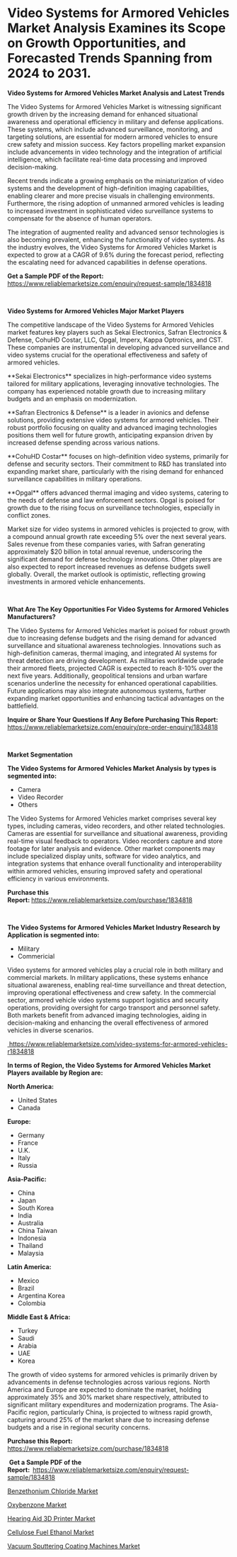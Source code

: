 <p><h1>Video Systems for Armored Vehicles Market Analysis Examines its Scope on Growth Opportunities, and Forecasted Trends Spanning from 2024 to 2031.</h1></p><p><strong>Video Systems for Armored Vehicles Market Analysis and Latest Trends</strong></p>
<p><p>The Video Systems for Armored Vehicles Market is witnessing significant growth driven by the increasing demand for enhanced situational awareness and operational efficiency in military and defense applications. These systems, which include advanced surveillance, monitoring, and targeting solutions, are essential for modern armored vehicles to ensure crew safety and mission success. Key factors propelling market expansion include advancements in video technology and the integration of artificial intelligence, which facilitate real-time data processing and improved decision-making.</p><p>Recent trends indicate a growing emphasis on the miniaturization of video systems and the development of high-definition imaging capabilities, enabling clearer and more precise visuals in challenging environments. Furthermore, the rising adoption of unmanned armored vehicles is leading to increased investment in sophisticated video surveillance systems to compensate for the absence of human operators. </p><p>The integration of augmented reality and advanced sensor technologies is also becoming prevalent, enhancing the functionality of video systems. As the industry evolves, the Video Systems for Armored Vehicles Market is expected to grow at a CAGR of 9.6% during the forecast period, reflecting the escalating need for advanced capabilities in defense operations.</p></p>
<p><strong>Get a Sample PDF of the Report:&nbsp;</strong> <a href="https://www.reliablemarketsize.com/enquiry/request-sample/1834818?utm_campaign=1180&utm_medium=2&utm_source=Github&utm_content=ia&utm_term=16102024&utm_id=video-systems-for-armored-vehicles">https://www.reliablemarketsize.com/enquiry/request-sample/1834818</a></p>
<p>&nbsp;</p>
<p><strong>Video Systems for Armored Vehicles Major Market Players</strong></p>
<p><p>The competitive landscape of the Video Systems for Armored Vehicles market features key players such as Sekai Electronics, Safran Electronics & Defense, CohuHD Costar, LLC, Opgal, Imperx, Kappa Optronics, and CST. These companies are instrumental in developing advanced surveillance and video systems crucial for the operational effectiveness and safety of armored vehicles.</p><p>**Sekai Electronics** specializes in high-performance video systems tailored for military applications, leveraging innovative technologies. The company has experienced notable growth due to increasing military budgets and an emphasis on modernization.</p><p>**Safran Electronics & Defense** is a leader in avionics and defense solutions, providing extensive video systems for armored vehicles. Their robust portfolio focusing on quality and advanced imaging technologies positions them well for future growth, anticipating expansion driven by increased defense spending across various nations.</p><p>**CohuHD Costar** focuses on high-definition video systems, primarily for defense and security sectors. Their commitment to R&D has translated into expanding market share, particularly with the rising demand for enhanced surveillance capabilities in military operations.</p><p>**Opgal** offers advanced thermal imaging and video systems, catering to the needs of defense and law enforcement sectors. Opgal is poised for growth due to the rising focus on surveillance technologies, especially in conflict zones.</p><p>Market size for video systems in armored vehicles is projected to grow, with a compound annual growth rate exceeding 5% over the next several years. Sales revenue from these companies varies, with Safran generating approximately $20 billion in total annual revenue, underscoring the significant demand for defense technology innovations. Other players are also expected to report increased revenues as defense budgets swell globally. Overall, the market outlook is optimistic, reflecting growing investments in armored vehicle enhancements.</p></p>
<p>&nbsp;</p>
<p><strong>What Are The Key Opportunities For Video Systems for Armored Vehicles Manufacturers?</strong></p>
<p><p>The Video Systems for Armored Vehicles market is poised for robust growth due to increasing defense budgets and the rising demand for advanced surveillance and situational awareness technologies. Innovations such as high-definition cameras, thermal imaging, and integrated AI systems for threat detection are driving development. As militaries worldwide upgrade their armored fleets, projected CAGR is expected to reach 8-10% over the next five years. Additionally, geopolitical tensions and urban warfare scenarios underline the necessity for enhanced operational capabilities. Future applications may also integrate autonomous systems, further expanding market opportunities and enhancing tactical advantages on the battlefield.</p></p>
<p><strong>Inquire or Share Your Questions If Any Before Purchasing This Report:</strong> <a href="https://www.reliablemarketsize.com/enquiry/pre-order-enquiry/1834818?utm_campaign=1180&utm_medium=2&utm_source=Github&utm_content=ia&utm_term=16102024&utm_id=video-systems-for-armored-vehicles">https://www.reliablemarketsize.com/enquiry/pre-order-enquiry/1834818</a></p>
<p>&nbsp;</p>
<p><strong>Market Segmentation</strong></p>
<p><strong>The Video Systems for Armored Vehicles Market Analysis by types is segmented into:</strong></p>
<p><ul><li>Camera</li><li>Video Recorder</li><li>Others</li></ul></p>
<p><p>The Video Systems for Armored Vehicles market comprises several key types, including cameras, video recorders, and other related technologies. Cameras are essential for surveillance and situational awareness, providing real-time visual feedback to operators. Video recorders capture and store footage for later analysis and evidence. Other market components may include specialized display units, software for video analytics, and integration systems that enhance overall functionality and interoperability within armored vehicles, ensuring improved safety and operational efficiency in various environments.</p></p>
<p><strong>Purchase this Report:&nbsp;</strong><a href="https://www.reliablemarketsize.com/purchase/1834818?utm_campaign=1180&utm_medium=2&utm_source=Github&utm_content=ia&utm_term=16102024&utm_id=video-systems-for-armored-vehicles">https://www.reliablemarketsize.com/purchase/1834818</a></p>
<p>&nbsp;</p>
<p><strong>The Video Systems for Armored Vehicles Market Industry Research by Application is segmented into:</strong></p>
<p><ul><li>Military</li><li>Commericial</li></ul></p>
<p><p>Video systems for armored vehicles play a crucial role in both military and commercial markets. In military applications, these systems enhance situational awareness, enabling real-time surveillance and threat detection, improving operational effectiveness and crew safety. In the commercial sector, armored vehicle video systems support logistics and security operations, providing oversight for cargo transport and personnel safety. Both markets benefit from advanced imaging technologies, aiding in decision-making and enhancing the overall effectiveness of armored vehicles in diverse scenarios.</p></p>
<p><a href="https://www.reliablemarketsize.com/video-systems-for-armored-vehicles-r1834818?utm_campaign=1180&utm_medium=2&utm_source=Github&utm_content=ia&utm_term=16102024&utm_id=video-systems-for-armored-vehicles">&nbsp;https://www.reliablemarketsize.com/video-systems-for-armored-vehicles-r1834818</a></p>
<p><strong>In terms of Region, the Video Systems for Armored Vehicles Market Players available by Region are:</strong></p>
<p>
    <p> <strong> North America: </strong>
        <ul>
            <li>United States</li>
            <li>Canada</li>
        </ul>
        </p> 
    <p> <strong> Europe: </strong>
        <ul>
            <li>Germany</li>
            <li>France</li>
            <li>U.K.</li>
            <li>Italy</li>
            <li>Russia</li>
        </ul>
        </p> 
    <p> <strong> Asia-Pacific: </strong>
        <ul>
            <li>China</li>
            <li>Japan</li>
            <li>South Korea</li>
            <li>India</li>
            <li>Australia</li>
            <li>China Taiwan</li>
            <li>Indonesia</li>
            <li>Thailand</li>
            <li>Malaysia</li>
        </ul>
        </p> 
    <p> <strong> Latin America: </strong>
        <ul>
            <li>Mexico</li>
            <li>Brazil</li>
            <li>Argentina Korea</li>
            <li>Colombia</li>
        </ul>
        </p> 
    <p> <strong> Middle East & Africa: </strong>
        <ul>
            <li>Turkey</li>
            <li>Saudi</li>
            <li>Arabia</li>
            <li>UAE</li>
            <li>Korea</li>
        </ul>
    </p>
    </p>
<p><p>The growth of video systems for armored vehicles is primarily driven by advancements in defense technologies across various regions. North America and Europe are expected to dominate the market, holding approximately 35% and 30% market share respectively, attributed to significant military expenditures and modernization programs. The Asia-Pacific region, particularly China, is projected to witness rapid growth, capturing around 25% of the market share due to increasing defense budgets and a rise in regional security concerns.</p></p>
<p><strong>Purchase this Report: </strong><a href="https://www.reliablemarketsize.com/purchase/1834818?utm_campaign=1180&utm_medium=2&utm_source=Github&utm_content=ia&utm_term=16102024&utm_id=video-systems-for-armored-vehicles">https://www.reliablemarketsize.com/purchase/1834818</a></p>
<p>&nbsp;<strong>Get a Sample PDF of the Report:&nbsp;&nbsp;</strong><a href="https://www.reliablemarketsize.com/enquiry/request-sample/1834818?utm_campaign=1180&utm_medium=2&utm_source=Github&utm_content=ia&utm_term=16102024&utm_id=video-systems-for-armored-vehicles">https://www.reliablemarketsize.com/enquiry/request-sample/1834818</a></p>
<p><strong></strong></p>
<p><p><a href="https://www.linkedin.com/pulse/benzethonium-chloride-sector-surge-141-growth-roadmap-2031-dahwe?trk=public_post_embed_feed-article-content&utm_campaign=1180&utm_medium=2&utm_source=Github&utm_content=ia&utm_term=16102024&utm_id=video-systems-for-armored-vehicles">Benzethonium Chloride Market</a></p><p><a href="https://www.linkedin.com/pulse/oxybenzone-market-overview-regional-outlook-competitive-5gvpe?trk=public_post_embed_feed-article-content&utm_campaign=1180&utm_medium=2&utm_source=Github&utm_content=ia&utm_term=16102024&utm_id=video-systems-for-armored-vehicles">Oxybenzone Market</a></p><p><a href="https://issuu.com/reportprime-2/docs/hearing-aid-3d-printer-market-size-_fc5af03c75098b?utm_campaign=1180&utm_medium=2&utm_source=Github&utm_content=ia&utm_term=16102024&utm_id=video-systems-for-armored-vehicles">Hearing Aid 3D Printer Market</a></p><p><a href="https://github.com/delena1hcpbatel/Market-Research-Report-List-1/blob/main/cellulose-fuel-ethanol-market.md?utm_campaign=1180&utm_medium=2&utm_source=Github&utm_content=ia&utm_term=16102024&utm_id=video-systems-for-armored-vehicles">Cellulose Fuel Ethanol Market</a></p><p><a href="https://github.com/zenap1yahrovat/Market-Research-Report-List-1/blob/main/vacuum-sputtering-coating-machines-market.md?utm_campaign=1180&utm_medium=2&utm_source=Github&utm_content=ia&utm_term=16102024&utm_id=video-systems-for-armored-vehicles">Vacuum Sputtering Coating Machines Market</a></p></p>
